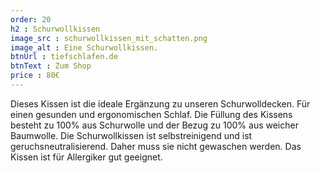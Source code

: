 ```yaml
---
order: 20
h2 : Schurwollkissen
image_src : schurwollkissen_mit_schatten.png
image_alt : Eine Schurwollkissen.
btnUrl : tiefschlafen.de
btnText : Zum Shop
price : 80€
---
```

Dieses Kissen ist die ideale Ergänzung zu unseren Schurwolldecken. Für einen gesunden und ergonomischen Schlaf.
Die Füllung des Kissens besteht zu 100% aus Schurwolle und der Bezug zu 100% aus weicher Baumwolle. 
Die Schurwollkissen ist selbstreinigend und ist geruchsneutralisierend. Daher muss sie nicht gewaschen werden. Das Kissen ist für Allergiker gut geeignet.